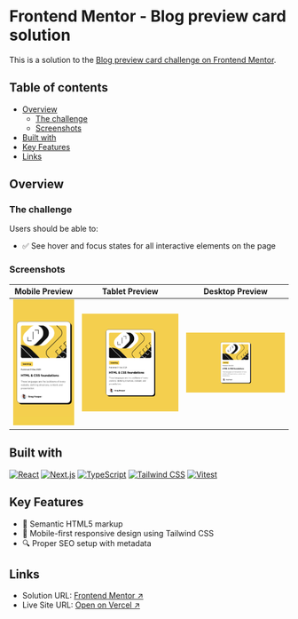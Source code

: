 # Frontend Mentor - Blog preview card solution

This is a solution to the [Blog preview card challenge on Frontend Mentor](https://www.frontendmentor.io/challenges/blog-preview-card-ckPaj01IcS).

## Table of contents

- [Overview](#overview)
  - [The challenge](#the-challenge)
  - [Screenshots](#screenshots)
- [Built with](#built-with)
- [Key Features](#key-features)
- [Links](#links)

## Overview

### The challenge

Users should be able to:

- ✅ See hover and focus states for all interactive elements on the page

### Screenshots

| Mobile Preview                | Tablet Preview                | Desktop Preview                |
| ----------------------------- | ----------------------------- | ------------------------------ |
| ![](./screenshots/mobile.png) | ![](./screenshots/tablet.png) | ![](./screenshots/desktop.png) |

## Built with

[![React](https://img.shields.io/badge/React-20232A?style=for-the-badge&logo=react&logoColor=61DAFB)](https://reactjs.org/)
[![Next.js](https://img.shields.io/badge/Next.js-000000?style=for-the-badge&logo=next.js&logoColor=white)](https://nextjs.org/)
[![TypeScript](https://img.shields.io/badge/TypeScript-007ACC?style=for-the-badge&logo=typescript&logoColor=white)](https://www.typescriptlang.org/)
[![Tailwind CSS](https://img.shields.io/badge/Tailwind_CSS-38B2AC?style=for-the-badge&logo=tailwind-css&logoColor=white)](https://tailwindcss.com/)
[![Vitest](https://img.shields.io/badge/Vitest-6E9F18?style=for-the-badge&logo=vitest&logoColor=white)](https://vitest.dev/)

## Key Features

- 📱 Semantic HTML5 markup
- 🎨 Mobile-first responsive design using Tailwind CSS
- 🔍 Proper SEO setup with metadata

## Links

- Solution URL: [Frontend Mentor ↗](https://www.frontendmentor.io/solutions/blog-preview-card-0oCbhTh3T5)
- Live Site URL: [Open on Vercel ↗](https://blog-preview-card-sigma-five.vercel.app)
